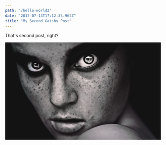 ```yaml
---
path: "/hello-world2"
date: "2017-07-13T17:12:33.962Z"
title: "My Second Gatsby Post"
---
```


That's second post, right?

![](a.png)
